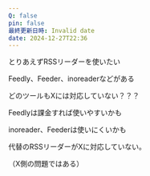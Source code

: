 ```yaml
---
Q: false
pin: false
最終更新日時: Invalid date
date: 2024-12-27T22:36
---
```

とりあえずRSSリーダーを使いたい

Feedly、Feeder、inoreaderなどがある

どのツールもXには対応していない？？？

Feedlyは課金すれば使いやすいかも

inoreader、Feederは使いにくいかも

  

代替のRSSリーダーがXに対応していない。

（X側の問題ではある）